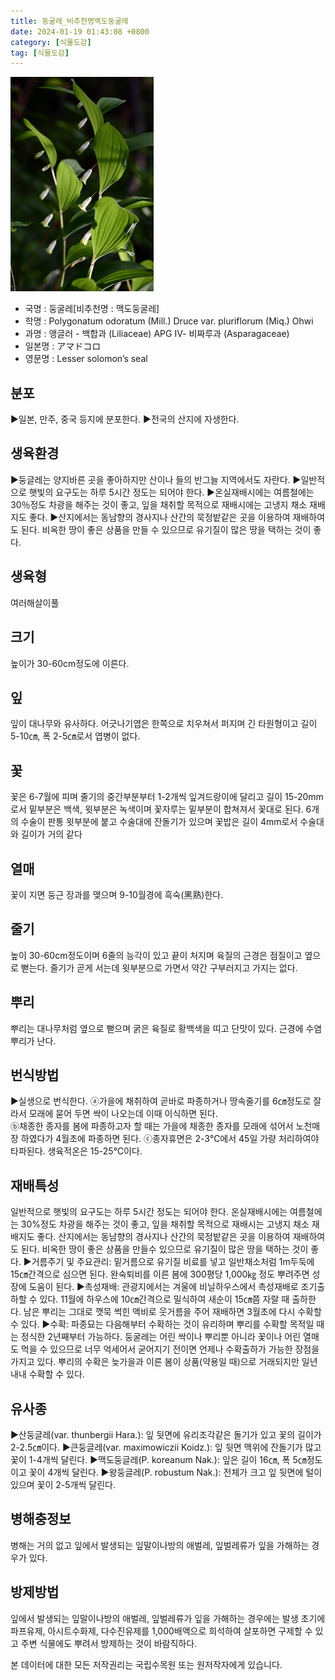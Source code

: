 ```yaml
---
title: 둥굴레_비추천명맥도둥굴레
date: 2024-01-19 01:43:08 +0800
category: [식물도감]
tag: [식물도감]
---
```




![둥굴레[비추천명 : 맥도둥굴레]](/assets/img/fileUpload/plants/basic/Liliaceae/Polygonatum/8763/8763_1_th2.jpg)
- 국명 : 둥굴레[비추천명 : 맥도둥굴레]
- 학명 : Polygonatum odoratum (Mill.) Druce var. pluriflorum (Miq.) Ohwi
- 과명 : 앵글러 - 백합과 (Liliaceae) APG Ⅳ- 비짜루과 (Asparagaceae)
- 일본명 : アマドコロ
- 영문명 : Lesser solomon’s seal


## 분포
▶일본, 만주, 중국 등지에 분포한다.
▶전국의 산지에 자생한다.
## 생육환경
▶둥글레는 양지바른 곳을 좋아하지만 산이나 들의 반그늘 지역에서도 자란다. 
▶일반적으로 햇빛의 요구도는 하루 5시간 정도는 되어야 한다. 
▶온실재배시에는 여름철에는 30％정도 차광을 해주는 것이 좋고, 잎을 채취할 목적으로 재배시에는 고냉지 채소 재배지도 좋다. 
▶산지에서는 동남향의 경사지나 산간의 묵정밭같은 곳을 이용하여 재배하여도 된다. 비옥한 땅이 좋은 상품을 만들 수 있으므로 유기질이 많은 땅을 택하는 것이 좋다.
## 생육형
여러해살이풀 
## 크기
높이가 30-60cm정도에 이른다.
## 잎
잎이 대나무와 유사하다. 어긋나기엽은 한쪽으로 치우쳐서 퍼지며 긴 타원형이고 길이 5-10㎝, 폭 2-5㎝로서 엽병이 없다.
## 꽃
꽃은 6-7월에 피며 줄기의 중간부분부터 1-2개씩 잎겨드랑이에 달리고 길이 15-20mm로서 밑부분은 백색, 윗부분은 녹색이며 꽃자루는 밑부분이 합쳐져서 꽃대로 된다. 6개의 수술이 판통 윗부분에 붙고 수술대에 잔돌기가 있으며 꽃밥은 길이 4mm로서 수술대와 길이가 거의 같다
## 열매
꽃이 지면 둥근 장과를 맺으며 9-10월경에 흑숙(黑熟)한다.
## 줄기
높이 30-60cm정도이며 6줄의 능각이 있고 끝이 처지며 육질의 근경은 점질이고 옆으로 뻗는다. 줄기가 곧게 서는데 윗부분으로 가면서 약간 구부러지고 가지는 없다.
## 뿌리
뿌리는 대나무처럼 옆으로 뻗으며 굵은 육질로 황백색을 띠고 단맛이 있다. 근경에 수염뿌리가 난다.
## 번식방법
▶실생으로 번식한다. 
ⓐ가을에 채취하여 곧바로 파종하거나 땅속줄기를 6㎝정도로 잘라서 모래에 묻어 두면 싹이 나오는데 이때 이식하면 된다.  
ⓑ채종한 종자를 봄에 파종하고자  할 때는 가을에 채종한 종자를 모래에 섞어서 노천매장 하였다가 4월초에 파종하면 된다. 
ⓒ종자휴면은 2-3℃에서 45일 가량 처리하여야 타파된다. 생육적온은 15-25℃이다.
## 재배특성
일반적으로 햇빛의 요구도는 하루 5시간 정도는 되어야 한다. 온실재배시에는 여름철에는 30%정도 차광을 해주는 것이 좋고, 잎을 채취할 목적으로 재배시는 고냉지 채소 재배지도 좋다. 산지에서는 동남향의 경사지나 산간의 묵정밭같은 곳을 이용하여 재배하여도 된다. 비옥한 땅이 좋은 상품을 만들수 있으므로 유기질이 많은 땅을 택하는 것이 좋다.
▶거름주기 및 주요관리: 밑거름으로 유기질 비료를 넣고 일반채소처럼 1m두둑에 15㎝간격으로 심으면 된다. 완숙퇴비를 이른 봄에 300평당 1,000㎏ 정도 뿌려주면 성장에 도움이 된다. 
▶촉성재배: 관광지에서는 겨울에 비닐하우스에서 촉성재배로 조기출하할 수 있다. 11월에 하우스에 10㎝간격으로 밀식하여 새순이 15㎝쯤 자랄 때 출하한다. 남은 뿌리는 그대로 깻묵 썩힌 액비로 웃거름을 주어 재배하면 3월초에 다시 수확할 수 있다. 
▶수확: 파종묘는 다음해부터 수확하는 것이 유리하며 뿌리를 수확할 목적일 때는 정식한 2년째부터 가능하다. 둥굴레는 어린 싹이나 뿌리뿐 아니라 꽃이나 어린 열매도 먹을 수 있으므로 너무 억세어서 굳어지기 전이면 언제나 수확출하가  가능한 장점을 가지고 있다. 뿌리의 수확은 늦가을과 이른 봄이 상품(약용일 때)으로 거래되지만 일년내내 수확할 수 있다.
## 유사종
▶산둥글레(var. thunbergii Hara.): 잎 뒷면에 유리조각같은 돌기가 있고 꽃의 길이가 2-2.5㎝이다. 
▶큰둥글레(var. maximowiczii Koidz.): 잎 뒷면 맥위에 잔돌기가 많고 꽃이 1-4개씩 달린다. 
▶맥도둥글레(P. koreanum Nak.): 잎은 길이 16㎝, 폭 5㎝정도이고 꽃이 4개씩 달린다. 
▶왕둥글레(P. robustum Nak.): 전체가 크고 잎 뒷면에 털이 있으며 꽃이 2-5개씩 달린다.
## 병해충정보
병해는 거의 없고 잎에서 발생되는 잎말이나방의 애벌레, 잎벌레류가 잎을 가해하는 경우가 있다.
## 방제방법
잎에서 발생되는 잎말이나방의 애벌레, 잎벌레류가 잎을 가해하는 경우에는 발생 초기에 파프유제, 아시트수화제, 다수진유제를 1,000배액으로 희석하여 살포하면 구제할 수 있고 주변 식물에도 뿌려서 방제하는 것이 바람직하다.






본 데이터에 대한 모든 저작권리는 국립수목원 또는 원저작자에게 있습니다.
